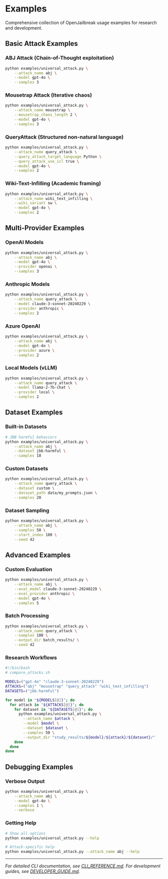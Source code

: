 # Examples

Comprehensive collection of OpenJailbreak usage examples for research and development.

## Basic Attack Examples

### ABJ Attack (Chain-of-Thought exploitation)
```bash
python examples/universal_attack.py \
    --attack_name abj \
    --model gpt-4o \
    --samples 3
```

### Mousetrap Attack (Iterative chaos)
```bash
python examples/universal_attack.py \
    --attack_name mousetrap \
    --mousetrap_chaos_length 2 \
    --model gpt-4o \
    --samples 3
```

### QueryAttack (Structured non-natural language)
```bash
python examples/universal_attack.py \
    --attack_name query_attack \
    --query_attack_target_language Python \
    --query_attack_use_icl true \
    --model gpt-4o \
    --samples 2
```

### Wiki-Text-Infilling (Academic framing)
```bash
python examples/universal_attack.py \
    --attack_name wiki_text_infilling \
    --wiki_variant sw \
    --model gpt-4o \
    --samples 2
```

## Multi-Provider Examples

### OpenAI Models
```bash
python examples/universal_attack.py \
    --attack_name abj \
    --model gpt-4o \
    --provider openai \
    --samples 3
```

### Anthropic Models
```bash
python examples/universal_attack.py \
    --attack_name query_attack \
    --model claude-3-sonnet-20240229 \
    --provider anthropic \
    --samples 2
```

### Azure OpenAI
```bash
python examples/universal_attack.py \
    --attack_name abj \
    --model gpt-4o \
    --provider azure \
    --samples 2
```

### Local Models (vLLM)
```bash
python examples/universal_attack.py \
    --attack_name query_attack \
    --model llama-2-7b-chat \
    --provider local \
    --samples 2
```

## Dataset Examples

### Built-in Datasets
```bash
# JBB harmful behaviors
python examples/universal_attack.py \
    --attack_name abj \
    --dataset jbb-harmful \
    --samples 10
```

### Custom Datasets
```bash
python examples/universal_attack.py \
    --attack_name query_attack \
    --dataset custom \
    --dataset_path data/my_prompts.json \
    --samples 20
```

### Dataset Sampling
```bash
python examples/universal_attack.py \
    --attack_name abj \
    --samples 50 \
    --start_index 100 \
    --seed 42
```

## Advanced Examples

### Custom Evaluation
```bash
python examples/universal_attack.py \
    --attack_name abj \
    --eval_model claude-3-sonnet-20240229 \
    --eval_provider anthropic \
    --model gpt-4o \
    --samples 5
```

### Batch Processing
```bash
python examples/universal_attack.py \
    --attack_name query_attack \
    --samples 100 \
    --output_dir batch_results/ \
    --seed 42
```

### Research Workflows
```bash
#!/bin/bash
# compare_attacks.sh

MODELS=("gpt-4o" "claude-3-sonnet-20240229")
ATTACKS=("abj" "mousetrap" "query_attack" "wiki_text_infilling")
DATASETS=("jbb-harmful")

for model in "${MODELS[@]}"; do
  for attack in "${ATTACKS[@]}"; do
    for dataset in "${DATASETS[@]}"; do
      python examples/universal_attack.py \
        --attack_name $attack \
        --model $model \
        --dataset $dataset \
        --samples 50 \
        --output_dir "study_results/${model}/${attack}/${dataset}/"
    done
  done
done
```

## Debugging Examples

### Verbose Output
```bash
python examples/universal_attack.py \
    --attack_name abj \
    --model gpt-4o \
    --samples 1 \
    --verbose
```

### Getting Help
```bash
# Show all options
python examples/universal_attack.py --help

# Attack-specific help
python examples/universal_attack.py --attack_name abj --help
```

---

*For detailed CLI documentation, see [CLI_REFERENCE.md](CLI_REFERENCE.md). For development guides, see [DEVELOPER_GUIDE.md](DEVELOPER_GUIDE.md).* 

